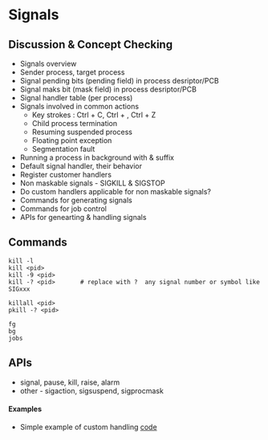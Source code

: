# Signals

## Discussion & Concept Checking
* Signals overview
* Sender process, target process
* Signal pending bits (pending field) in process desriptor/PCB
* Signal maks bit (mask field) in process desriptor/PCB
* Signal handler table (per process)
* Signals involved in common actions
  * Key strokes : Ctrl + C, Ctrl + \, Ctrl + Z
  * Child process termination
  * Resuming suspended process
  * Floating point exception
  * Segmentation fault
* Running a process in background with & suffix
* Default signal handler, their behavior
* Register customer handlers
* Non maskable signals - SIGKILL & SIGSTOP
* Do custom handlers applicable for non maskable signals?
* Commands for generating signals
* Commands for job control
* APIs for genearting & handling signals

## Commands
```
kill -l
kill <pid>
kill -9 <pid>
kill -? <pid>       # replace with ?  any signal number or symbol like SIGxxx

killall <pid>
pkill -? <pid>

fg
bg
jobs

```

## APIs
* signal, pause, kill, raise, alarm
* other - sigaction, sigsuspend, sigprocmask

#### Examples
* Simple example of custom handling [code](code/sigdemo.c)
